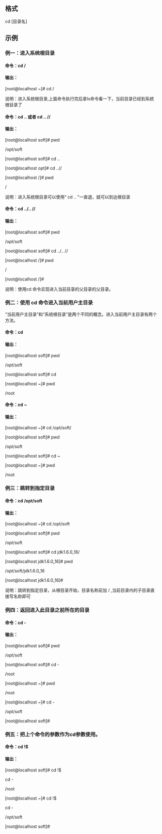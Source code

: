 ## 格式

cd [目录名]

## 示例

### 例一：进入系统根目录

#### 命令：cd / 

#### 输出：

[root@localhost ~]# cd / 

说明：进入系统根目录,上面命令执行完后拿ls命令看一下，当前目录已经到系统根目录了

#### 命令：cd .. 或者 cd .. //

#### 输出：

[root@localhost soft]# pwd

/opt/soft

[root@localhost soft]# cd ..

[root@localhost opt]# cd ..//

[root@localhost /]# pwd

/ 

说明：进入系统根目录可以使用“ cd .. ”一直退，就可以到达根目录 

#### 命令：cd ../.. //

#### 输出：

[root@localhost soft]# pwd

/opt/soft

[root@localhost soft]# cd ../.. //

[root@localhost /]# pwd

/

[root@localhost /]#

说明：使用cd 命令实现进入当前目录的父目录的父目录。

### 例二：使用 cd 命令进入当前用户主目录

“当前用户主目录”和“系统根目录”是两个不同的概念。进入当前用户主目录有两个方法。

#### 命令：cd

#### 输出：

[root@localhost soft]# pwd

/opt/soft

[root@localhost soft]# cd

[root@localhost ~]# pwd

/root

#### 命令：cd ~

#### 输出：

[root@localhost ~]# cd /opt/soft/

[root@localhost soft]# pwd

/opt/soft

[root@localhost soft]# cd ~

[root@localhost ~]# pwd

/root

### 例三：跳转到指定目录

#### 命令：cd /opt/soft

#### 输出：

[root@localhost ~]# cd /opt/soft

[root@localhost soft]# pwd

/opt/soft

[root@localhost soft]# cd jdk1.6.0_16/

[root@localhost jdk1.6.0_16]# pwd

/opt/soft/jdk1.6.0_16

[root@localhost jdk1.6.0_16]#

说明：跳转到指定目录，从根目录开始，目录名称前加 / ,当前目录内的子目录直接写名称即可

### 例四：返回进入此目录之前所在的目录

#### 命令：cd -

#### 输出：

[root@localhost soft]# pwd

/opt/soft

[root@localhost soft]# cd -

/root

[root@localhost ~]# pwd

/root

[root@localhost ~]# cd -

/opt/soft

[root@localhost soft]#

### 例五：把上个命令的参数作为cd参数使用。 

#### 命令：cd !$

#### 输出：

[root@localhost soft]# cd !$

cd -

/root

[root@localhost ~]# cd !$

cd -

/opt/soft

[root@localhost soft]#
